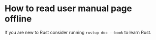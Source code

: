 # How to read user manual page offline 


If you are new to Rust consider running `rustup doc --book` to
    learn Rust.